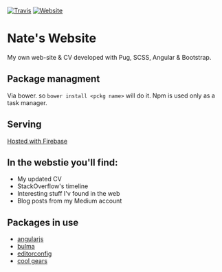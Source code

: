[![Travis][travis-img]][travis-url] [![Website][website-img]][website-url]

# Nate's Website
My own web-site &amp; CV developed with Pug, SCSS, Angular &amp; Bootstrap.

## Package managment
Via bower. so ``bower install <pckg name>`` will do it.
Npm is used only as a task manager.

## Serving
[Hosted with Firebase](https://website-457be.firebaseapp.com/)

## In the webstie you'll find:
- My updated CV
- StackOverflow's timeline
- Interesting stuff I'v found in the web
- Blog posts from my Medium account

## Packages in use
- [angularjs](angularjs.org)
- [bulma](http://bulma.io/)
- [editorconfig](http://editorconfig.org/)
- [cool gears](http://brm.io/gears/)

<!-- Shields.io SVG's-->

[travis-img]: https://img.shields.io/travis/rust-lang/rust.svg?style=flat-square
[travis-url]:https://travis/

[website-img]: https://img.shields.io/website-up-down-green-red/http/shields.io.svg?style=flat-square
[website-url]: https://img.shields.io/
